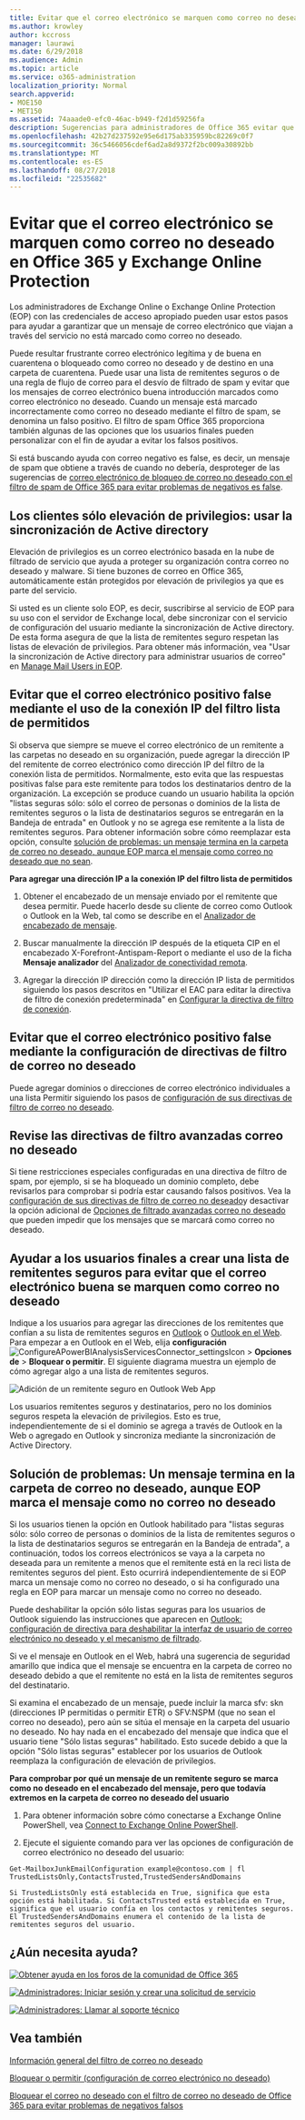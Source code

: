 ```yaml
---
title: Evitar que el correo electrónico se marquen como correo no deseado en Office 365 y Exchange Online Protection
ms.author: krowley
author: kccross
manager: laurawi
ms.date: 6/29/2018
ms.audience: Admin
ms.topic: article
ms.service: o365-administration
localization_priority: Normal
search.appverid:
- MOE150
- MET150
ms.assetid: 74aaade0-efc0-46ac-b949-f2d1d59256fa
description: Sugerencias para administradores de Office 365 evitar que el correo electrónico buena marcado como correo no deseado desde la que se envían a cuarentena como un falso positivo. Personalizar un listas seguras y otras opciones para evitar que el correo electrónico buena marcado como correo no deseado.
ms.openlocfilehash: 42b27d237592e95e6d175ab335959bc82269c0f7
ms.sourcegitcommit: 36c5466056cdef6ad2a8d9372f2bc009a30892bb
ms.translationtype: MT
ms.contentlocale: es-ES
ms.lasthandoff: 08/27/2018
ms.locfileid: "22535682"
---
```

# <a name="prevent-email-from-being-marked-as-spam-in-office-365-and-exchange-online-protection"></a>Evitar que el correo electrónico se marquen como correo no deseado en Office 365 y Exchange Online Protection

Los administradores de Exchange Online o Exchange Online Protection (EOP) con las credenciales de acceso apropiado pueden usar estos pasos para ayudar a garantizar que un mensaje de correo electrónico que viajan a través del servicio no está marcado como correo no deseado.
  
Puede resultar frustrante correo electrónico legítima y de buena en cuarentena o bloqueado como correo no deseado y de destino en una carpeta de cuarentena. Puede usar una lista de remitentes seguros o de una regla de flujo de correo para el desvío de filtrado de spam y evitar que los mensajes de correo electrónico buena introducción marcados como correo electrónico no deseado. Cuando un mensaje está marcado incorrectamente como correo no deseado mediante el filtro de spam, se denomina un falso positivo. El filtro de spam Office 365 proporciona también algunas de las opciones que los usuarios finales pueden personalizar con el fin de ayudar a evitar los falsos positivos.
  
Si está buscando ayuda con correo negativo es false, es decir, un mensaje de spam que obtiene a través de cuando no debería, desproteger de las sugerencias de [correo electrónico de bloqueo de correo no deseado con el filtro de spam de Office 365 para evitar problemas de negativos es false](block-email-spam-to-prevent-false-negatives.md).
  
## <a name="eop-only-customers-use-directory-synchronization"></a>Los clientes sólo elevación de privilegios: usar la sincronización de Active directory

Elevación de privilegios es un correo electrónico basada en la nube de filtrado de servicio que ayuda a proteger su organización contra correo no deseado y malware. Si tiene buzones de correo en Office 365, automáticamente están protegidos por elevación de privilegios ya que es parte del servicio. 
  
Si usted es un cliente solo EOP, es decir, suscribirse al servicio de EOP para su uso con el servidor de Exchange local, debe sincronizar con el servicio de configuración del usuario mediante la sincronización de Active directory. De esta forma asegura de que la lista de remitentes seguro respetan las listas de elevación de privilegios. Para obtener más información, vea "Usar la sincronización de Active directory para administrar usuarios de correo" en [Manage Mail Users in EOP](https://go.microsoft.com/fwlink/?LinkId=534098).
  
## <a name="prevent-false-positive-email-by-using-the-connection-filters-ip-allow-list"></a>Evitar que el correo electrónico positivo false mediante el uso de la conexión IP del filtro lista de permitidos

Si observa que siempre se mueve el correo electrónico de un remitente a las carpetas no deseado en su organización, puede agregar la dirección IP del remitente de correo electrónico como dirección IP del filtro de la conexión lista de permitidos. Normalmente, esto evita que las respuestas positivas false para este remitente para todos los destinatarios dentro de la organización. La excepción se produce cuando un usuario habilita la opción "listas seguras sólo: sólo el correo de personas o dominios de la lista de remitentes seguros o la lista de destinatarios seguros se entregarán en la Bandeja de entrada" en Outlook y no se agrega ese remitente a la lista de remitentes seguros. Para obtener información sobre cómo reemplazar esta opción, consulte [solución de problemas: un mensaje termina en la carpeta de correo no deseado, aunque EOP marca el mensaje como correo no deseado que no sean](prevent-email-from-being-marked-as-spam-0.md#TroubleshootingJunkEOPNonSpam).
  
 **Para agregar una dirección IP a la conexión IP del filtro lista de permitidos**
  
1. Obtener el encabezado de un mensaje enviado por el remitente que desea permitir. Puede hacerlo desde su cliente de correo como Outlook o Outlook en la Web, tal como se describe en el [Analizador de encabezado de mensaje](https://go.microsoft.com/fwlink/p/?LinkId=306583).
    
2. Buscar manualmente la dirección IP después de la etiqueta CIP en el encabezado X-Forefront-Antispam-Report o mediante el uso de la ficha **Mensaje analizador** del [Analizador de conectividad remota](https://testconnectivity.microsoft.com/?tabid=mha).
    
3. Agregar la dirección IP dirección como la dirección IP lista de permitidos siguiendo los pasos descritos en "Utilizar el EAC para editar la directiva de filtro de conexión predeterminada" en [Configurar la directiva de filtro de conexión](https://go.microsoft.com/fwlink/?LinkId=534132).
    
## <a name="prevent-false-positive-email-by-configuring-spam-filter-policies"></a>Evitar que el correo electrónico positivo false mediante la configuración de directivas de filtro de correo no deseado

Puede agregar dominios o direcciones de correo electrónico individuales a una lista Permitir siguiendo los pasos de [configuración de sus directivas de filtro de correo no deseado](https://go.microsoft.com/fwlink/?LinkID=534136).
  
## <a name="review-your-advanced-spam-filter-policies"></a>Revise las directivas de filtro avanzadas correo no deseado

Si tiene restricciones especiales configuradas en una directiva de filtro de spam, por ejemplo, si se ha bloqueado un dominio completo, debe revisarlos para comprobar si podría estar causando falsos positivos. Vea la [configuración de sus directivas de filtro de correo no deseado](https://go.microsoft.com/fwlink/?LinkId=534136)y desactivar la opción adicional de [Opciones de filtrado avanzadas correo no deseado](https://go.microsoft.com/fwlink/?LinkId=534137) que pueden impedir que los mensajes que se marcará como correo no deseado. 
  
## <a name="help-your-end-users-create-a-safe-sender-list-to-prevent-good-email-from-being-marked-as-spam"></a>Ayudar a los usuarios finales a crear una lista de remitentes seguros para evitar que el correo electrónico buena se marquen como correo no deseado
<a name="BKMK_email-user-help-safelist"> </a>

Indique a los usuarios para agregar las direcciones de los remitentes que confían a su lista de remitentes seguros en [Outlook](https://go.microsoft.com/fwlink/p/?LinkId=270065) o [Outlook en el Web](https://go.microsoft.com/fwlink/p/?LinkId=294862). Para empezar a en Outlook en el Web, elija **configuración**![ConfigureAPowerBIAnalysisServicesConnector_settingsIcon](media/24bd5467-c8d2-4936-9c37-a179bd0e21ec.png) \> **Opciones de** \> **Bloquear o permitir**. El siguiente diagrama muestra un ejemplo de cómo agregar algo a una lista de remitentes seguros.
  
![Adición de un remitente seguro en Outlook Web App](media/8de6b24e-429e-4e8f-8ce8-53ba659cbfcb.png)
  
Los usuarios remitentes seguros y destinatarios, pero no los dominios seguros respeta la elevación de privilegios. Esto es true, independientemente de si el dominio se agrega a través de Outlook en la Web o agregado en Outlook y sincroniza mediante la sincronización de Active Directory.
  
## <a name="troubleshooting-a-message-ends-up-in-the-junk-folder-even-though-eop-marked-the-message-as-non-spam"></a>Solución de problemas: Un mensaje termina en la carpeta de correo no deseado, aunque EOP marca el mensaje como no correo no deseado
<a name="TroubleshootingJunkEOPNonSpam"> </a>

Si los usuarios tienen la opción en Outlook habilitado para "listas seguras sólo: sólo correo de personas o dominios de la lista de remitentes seguros o la lista de destinatarios seguros se entregarán en la Bandeja de entrada", a continuación, todos los correos electrónicos se vaya a la carpeta no deseada para un remitente a menos que el remitente está en la reci lista de remitentes seguros del pient. Esto ocurrirá independientemente de si EOP marca un mensaje como no correo no deseado, o si ha configurado una regla en EOP para marcar un mensaje como no correo no deseado.
  
Puede deshabilitar la opción sólo listas seguras para los usuarios de Outlook siguiendo las instrucciones que aparecen en [Outlook: configuración de directiva para deshabilitar la interfaz de usuario de correo electrónico no deseado y el mecanismo de filtrado](https://support.microsoft.com/en-us/kb/2180568).
  
Si ve el mensaje en Outlook en el Web, habrá una sugerencia de seguridad amarillo que indica que el mensaje se encuentra en la carpeta de correo no deseado debido a que el remitente no está en la lista de remitentes seguros del destinatario.
  
Si examina el encabezado de un mensaje, puede incluir la marca sfv: skn (direcciones IP permitidas o permitir ETR) o SFV:NSPM (que no sean el correo no deseado), pero aún se sitúa el mensaje en la carpeta del usuario no deseado. No hay nada en el encabezado del mensaje que indica que el usuario tiene "Sólo listas seguras" habilitado. Esto sucede debido a que la opción "Sólo listas seguras" establecer por los usuarios de Outlook reemplaza la configuración de elevación de privilegios. 
  
 **Para comprobar por qué un mensaje de un remitente seguro se marca como no deseado en el encabezado del mensaje, pero que todavía extremos en la carpeta de correo no deseado del usuario**
  
1. Para obtener información sobre cómo conectarse a Exchange Online PowerShell, vea [Connect to Exchange Online PowerShell](https://go.microsoft.com/fwlink/p/?LinkId=396554). 
    
2. Ejecute el siguiente comando para ver las opciones de configuración de correo electrónico no deseado del usuario:
    
  ```
  Get-MailboxJunkEmailConfiguration example@contoso.com | fl TrustedListsOnly,ContactsTrusted,TrustedSendersAndDomains
  ```

    Si TrustedListsOnly está establecida en True, significa que esta opción está habilitada. Si ContactsTrusted está establecida en True, significa que el usuario confía en los contactos y remitentes seguros. El TrustedSendersAndDomains enumera el contenido de la lista de remitentes seguros del usuario.
    
## <a name="still-need-help"></a>¿Aún necesita ayuda?
<a name="TroubleshootingJunkEOPNonSpam"> </a>

[![Obtener ayuda en los foros de la comunidad de Office 365](media/12a746cc-184b-4288-908c-f718ce9c4ba5.png)](https://go.microsoft.com/fwlink/p/?LinkId=518605)
  
[![Administradores: Iniciar sesión y crear una solicitud de servicio](media/10862798-181d-47a5-ae4f-3f8d5a2874d4.png)]( https://go.microsoft.com/fwlink/p/?LinkId=519124)
  
[![Administradores: Llamar al soporte técnico](media/9f262e67-e8c9-4fc0-85c2-b3f4cfbc064e.png)](https://go.microsoft.com/fwlink/p/?LinkID=518322)
  
## <a name="see-also"></a>Vea también
<a name="TroubleshootingJunkEOPNonSpam"> </a>

[Información general del filtro de correo no deseado](https://support.office.com/article/5AE3EA8E-CF41-4FA0-B02A-3B96E21DE089)
  
[Bloquear o permitir (configuración de correo electrónico no deseado)](https://support.office.com/article/48c9f6f7-2309-4f95-9a4d-de987e880e46)
  
[Bloquear el correo no deseado con el filtro de correo no deseado de Office 365 para evitar problemas de negativos falsos](block-email-spam-to-prevent-false-negatives.md)


